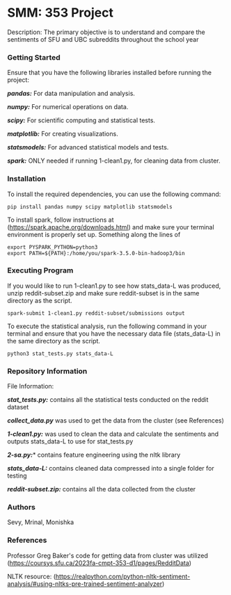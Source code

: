 # SMM: 353 Project 

Description:
The primary objective is to understand and compare the sentiments of SFU and UBC subreddits throughout the school year

### Getting Started

Ensure that you have the following libraries installed before running the project:

***pandas:*** For data manipulation and analysis.

***numpy:*** For numerical operations on data.

***scipy:*** For scientific computing and statistical tests.

***matplotlib:*** For creating visualizations.

***statsmodels:*** For advanced statistical models and tests.

***spark:*** ONLY needed if running 1-clean1.py, for cleaning data from cluster.

### Installation

To install the required dependencies, you can use the following command:

```
pip install pandas numpy scipy matplotlib statsmodels
```
To install spark, follow instructions at (https://spark.apache.org/downloads.html) and make sure your terminal environment is properly set up. Something along the lines of

```
export PYSPARK_PYTHON=python3
export PATH=${PATH}:/home/you/spark-3.5.0-bin-hadoop3/bin
```

### Executing Program 
If you would like to run 1-clean1.py to see how stats_data-L was produced, unzip reddit-subset.zip and make sure reddit-subset is in the same directory as the script.

```
spark-submit 1-clean1.py reddit-subset/submissions output
```

To execute the statistical analysis, run the following command in your terminal and ensure that you have the necessary data file (stats_data-L) in the same directory as the script.

```
python3 stat_tests.py stats_data-L
```


### Repository Information

File Information:

***stat_tests.py:*** contains all the statistical tests conducted on the reddit dataset

***collect_data.py*** was used to get the data from the cluster (see References)

***1-clean1.py:*** was used to clean the data and calculate the sentiments and outputs stats_data-L to use for stat_tests.py

***2-sa.py:**** contains feature engineering using the nltk library

***stats_data-L:*** contains cleaned data compressed into a single folder for testing

***reddit-subset.zip:*** contains all the data collected from the cluster


### Authors
Sevy, Mrinal, Monishka

### References

Professor Greg Baker's code for getting data from cluster was utilized (https://coursys.sfu.ca/2023fa-cmpt-353-d1/pages/RedditData)

NLTK resource: (https://realpython.com/python-nltk-sentiment-analysis/#using-nltks-pre-trained-sentiment-analyzer)
